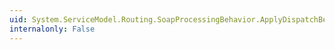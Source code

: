 ```yaml
---
uid: System.ServiceModel.Routing.SoapProcessingBehavior.ApplyDispatchBehavior(System.ServiceModel.Description.ServiceEndpoint,System.ServiceModel.Dispatcher.EndpointDispatcher)
internalonly: False
---
```

